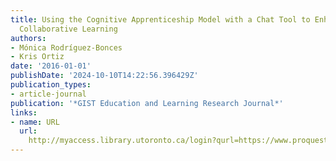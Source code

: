 ```yaml
---
title: Using the Cognitive Apprenticeship Model with a Chat Tool to Enhance Online
  Collaborative Learning
authors:
- Mónica Rodríguez-Bonces
- Kris Ortiz
date: '2016-01-01'
publishDate: '2024-10-10T14:22:56.396429Z'
publication_types:
- article-journal
publication: '*GIST Education and Learning Research Journal*'
links:
- name: URL
  url: 
    http://myaccess.library.utoronto.ca/login?qurl=https://www.proquest.com/docview/1969009723?accountid=14771&bdid=38382&_bd=lfMQuBHoIDbQQsMe1LOsm%2FyZNgE%3D
---
```

